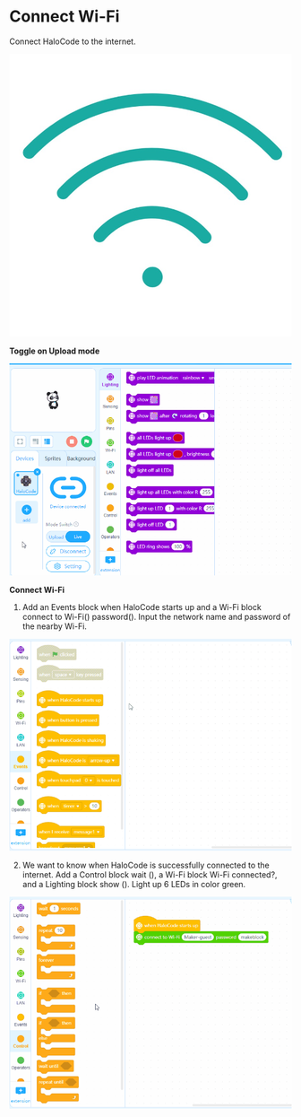 # Connect Wi-Fi

Connect HaloCode to the internet.

![](../../../../.gitbook/assets/0%20%2817%29.png)

**Toggle on Upload mode**

![](../../../../.gitbook/assets/1%20%2810%29.gif)

**Connect Wi-Fi**

1. Add an Events block when HaloCode starts up and a Wi-Fi block connect to Wi-Fi\(\) password\(\). Input the network name and password of the nearby Wi-Fi.

![](../../../../.gitbook/assets/2%20%2813%29.gif)

2. We want to know when HaloCode is successfully connected to the internet. Add a Control block wait \(\), a Wi-Fi block Wi-Fi connected?, and a Lighting block show \(\). Light up 6 LEDs in color green.

![](../../../../.gitbook/assets/3%20%288%29.gif)

